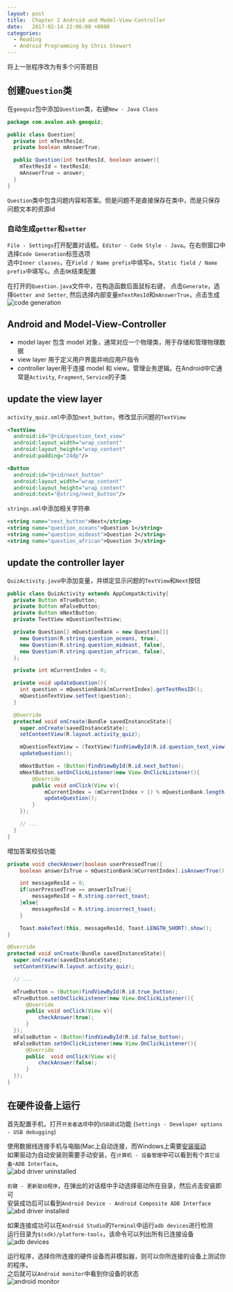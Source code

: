 ```yaml
---
layout: post
title:  Chapter 2 Android and Model-View-Controller
date:   2017-02-14 22:06:00 +0800
categories:
  - Reading
  - Android Programming by Chris Stewart
---
```


将上一张程序改为有多个问答题目

## 创建`Question`类

在`geoquiz`包中添加`Question`类，右键`New - Java Class`

```java
package com.avalon.ash.geoquiz;

public class Question{
  private int mTextResId;
  private boolean mAnswerTrue;

  public Question(int textResId, boolean answer){
    mTextResId = textResId;
    mAnswerTrue = answer;
  }
}
```

`Question`类中包含问题内容和答案。但是问题不是直接保存在类中，而是只保存问题文本的资源id

### 自动生成`getter`和`setter`

`File - Settings`打开配置对话框。`Editor - Code Style - Java`。在右侧窗口中选择`Code Generation`标签选项  
选中`Inner classes`，在`Field / Name prefix`中填写`m`，`Static field / Name prefix`中填写`s`。点击`OK`结束配置

在打开的`Question.java`文件中，在构造函数后面鼠标右键，
点击`Generate`，选择`Getter and Setter`, 然后选择内部变量`mTextResId`和`mAnswerTrue`，点击生成  
![code generation](https://i.imgur.com/awvXPuO.png)

## Android and Model-View-Controller

* model layer 包含 model 对象，通常对应一个物理类，用于存储和管理物理数据
* view layer 用于定义用户界面并响应用户指令
* controller layer用于连接 model 和 view。管理业务逻辑。在Android中它通常是`Activity`, `Fragment`, `Service`的子类

## update the view layer

`activity_quiz.xml`中添加`next_button`，修改显示问题的`TextView`

```xml
<TextView
  android:id="@+id/question_text_view"
  android:layout_width="wrap_content"
  android:layout_height="wrap_content"
  android:padding="24dp"/>

<Button
  android:id="@+id/next_button"
  android:layout_width="wrap_content"
  android:layout_height="wrap_content"
  android:text="@string/next_button"/>
```

`strings.xml`中添加相关字符串

```xml
<string name="next_button">Next</string>
<string name="question_oceans">Question 1</string>
<string name="question_mideast">Question 2</string>
<string name="question_african">Question 3</string>
```

## update the controller layer

`QuizActivity.java`中添加变量，并绑定显示问题的`TextView`和`Next`按钮

```java
public class QuizActivity extends AppCompatActivity{
  private Button mTrueButton;
  private Button mFalseButton;
  private Button mNextButton;
  private TextView mQuestionTextView;

  private Question[] mQuestionBank = new Question[]{
    new Question(R.string.question_oceans, true),
    new Question(R.string.question_mideast, false),
    new Question(R.string.question_african, false),
  };

  private int mCurrentIndex = 0;

  private void updateQuestion(){
    int question = mQuestionBank[mCurrentIndex].getTextResID();
    mQuestionTextView.setText(question);
  }

  @Override
  protected void onCreate(Bundle savedInstanceState){
    super.onCreate(savedInstanceState);
    setContentView(R.layout.activity_quiz);

    mQuestionTextView = (TextView)findViewById(R.id.question_text_view);
    updateQuestion();

    mNextButton = (Button)findViewById(R.id.next_button);
    mNextButton.setOnClickListener(new View.OnClickListener(){
        @Override
        public void onClick(View v){
            mCurrentIndex = (mCurrentIndex + 1) % mQuestionBank.length;
            updateQuestion();
        }
    });

    // ...
  }
}
```

增加答案校验功能

```java
private void checkAnswer(boolean userPressedTrue){
    boolean answerIsTrue = mQuestionBank[mCurrentIndex].isAnswerTrue();

    int messageResId = 0;
    if(userPressedTrue == answerIsTrue){
        messageResId = R.string.correct_toast;
    }else{
        messageResId = R.string.incorrect_toast;
    }

    Toast.makeText(this, messageResId, Toast.LENGTH_SHORT).show();
}

@Override
protected void onCreate(Bundle savedInstanceState){
  super.onCreate(savedInstanceState);
  setContentView(R.layout.activity_quiz);

  // ...

  mTrueButton = (Button)findViewById(R.id.true_button);
  mTrueButton.setOnClickListener(new View.OnClickListener(){
      @Override
      public void onClick(View v){
          checkAnswer(true);
      }
  });
  mFalseButton = (Button)findViewById(R.id.false_button);
  mFalseButton.setOnClickListener(new View.OnClickListener(){
      @Override
      public  void onClick(View v){
          checkAnswer(false);
      }
  });
}
```

## 在硬件设备上运行

首先配置手机，打开`开发者选项`中的`USB调试`功能
(`Settings - Developer options - USB debugging`)  

使用数据线连接手机与电脑(Mac上自动连接，而Windows上需要[安装驱动](https://developer.android.google.cn/studio/run/oem-usb.html)  
如果驱动为自动安装则需要手动安装，在`计算机 - 设备管理`中可以看到有个`其它设备`-`ADB Interface`。  
![abd driver uninstalled](https://i.imgur.com/cBt3Mkw.png)

`右键 - 更新驱动程序`，在弹出的对话框中手动选择驱动所在目录，然后点击安装即可  
安装成功后可以看到`Android Device - Android Composite ADB Interface`  
![abd driver installed](https://i.imgur.com/jbBol81.png)

如果连接成功可以在`Android Studio`的`Terminal`中运行`adb devices`进行检测  
运行目录为`$(sdk)/platform-tools`，该命令可以列出所有已连接设备  
![adb devices](https://i.imgur.com/oLV8nQ7.png)

运行程序，选择你所连接的硬件设备而非模拟器，则可以你所连接的设备上测试你的程序。  
之后就可以`Android monitor`中看到你设备的状态  
![android monitor](https://i.imgur.com/WSuJl6u.png)
